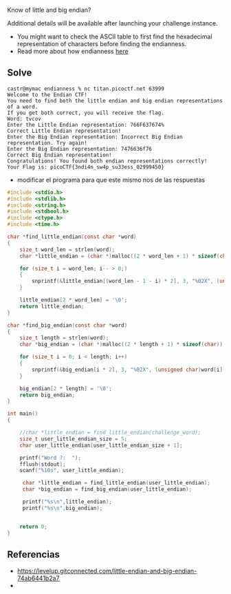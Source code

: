 
Know of little and big endian?

Additional details will be available after launching your challenge instance.

- You might want to check the ASCII table to first find the hexadecimal representation of characters before finding the endianness.
- Read more about how endianness [here](https://levelup.gitconnected.com/little-endian-and-big-endian-74ab6441b2a7)

## Solve

```
castr@mymac endianness % nc titan.picoctf.net 63999
Welcome to the Endian CTF!
You need to find both the little endian and big endian representations of a word.
If you get both correct, you will receive the flag.
Word: tvcov
Enter the Little Endian representation: 766F637674%
Correct Little Endian representation!
Enter the Big Endian representation: Incorrect Big Endian representation. Try again!
Enter the Big Endian representation: 7476636f76
Correct Big Endian representation!
Congratulations! You found both endian representations correctly!
Your Flag is: picoCTF{3ndi4n_sw4p_su33ess_02999450}
```

- modificar el programa para que este mismo nos de las respuestas

```c
#include <stdio.h>
#include <stdlib.h>
#include <string.h>
#include <stdbool.h>
#include <ctype.h>
#include <time.h>

char *find_little_endian(const char *word)
{
    size_t word_len = strlen(word);
    char *little_endian = (char *)malloc((2 * word_len + 1) * sizeof(char));

    for (size_t i = word_len; i-- > 0;)
    {
        snprintf(&little_endian[(word_len - 1 - i) * 2], 3, "%02X", (unsigned char)word[i]);
    }

    little_endian[2 * word_len] = '\0';
    return little_endian;
}

char *find_big_endian(const char *word)
{
    size_t length = strlen(word);
    char *big_endian = (char *)malloc((2 * length + 1) * sizeof(char));

    for (size_t i = 0; i < length; i++)
    {
        snprintf(&big_endian[i * 2], 3, "%02X", (unsigned char)word[i]);
    }

    big_endian[2 * length] = '\0';
    return big_endian;
}

int main()
{

    //char *little_endian = find_little_endian(challenge_word);
    size_t user_little_endian_size = 5;
    char user_little_endian[user_little_endian_size + 1];

    printf("Word ?:  ");
    fflush(stdout);
    scanf("%10s", user_little_endian);

     char *little_endian = find_little_endian(user_little_endian);
     char *big_endian = find_big_endian(user_little_endian);

     printf("%s\n",little_endian);
     printf("%s\n",big_endian);


    return 0;
}
```

## Referencias

- https://levelup.gitconnected.com/little-endian-and-big-endian-74ab6441b2a7
- 